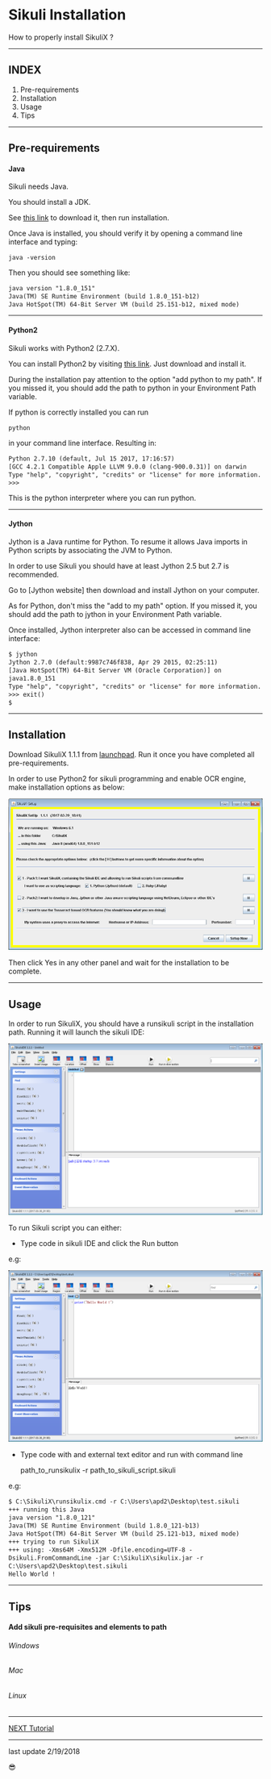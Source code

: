 Sikuli Installation
===================


How to properly install SikuliX ?


___


INDEX
-----


1. Pre-requirements
2. Installation
3. Usage
4. Tips


___


Pre-requirements
----------------


#### Java


Sikuli needs Java.

You should install a JDK.

See [this link](http://www.oracle.com/technetwork/java/javase/downloads/jdk8-downloads-2133151.html) to download it, then run installation.

Once Java is installed, you should verify it by opening a command line interface and typing:

    java -version

Then you should see something like:

    java version "1.8.0_151"
    Java(TM) SE Runtime Environment (build 1.8.0_151-b12)
    Java HotSpot(TM) 64-Bit Server VM (build 25.151-b12, mixed mode)


___


#### Python2


Sikuli works with Python2 (2.7.X).

You can install Python2 by visiting [this link](https://www.python.org/downloads/). Just download and install it.


During the installation pay attention to the option "add python to my path". If you missed it, you should add the path to python in your Environment Path variable.


If python is correctly installed you can run

    python

in your command line interface. Resulting in:

    Python 2.7.10 (default, Jul 15 2017, 17:16:57)
    [GCC 4.2.1 Compatible Apple LLVM 9.0.0 (clang-900.0.31)] on darwin
    Type "help", "copyright", "credits" or "license" for more information.
    >>>

This is the python interpreter where you can run python.


____


#### Jython


Jython is a Java runtime for Python. To resume it allows Java imports in Python scripts by associating the JVM to Python.


In order to use Sikuli you should have at least Jython 2.5 but 2.7 is recommended.


Go to [Jython website] then download and install Jython on your computer.


As for Python, don't miss the "add to my path" option. If you missed it, you should add the path to jython in your Environment Path variable.


Once installed, Jython interpreter also can be accessed in command line interface:


    $ jython
    Jython 2.7.0 (default:9987c746f838, Apr 29 2015, 02:25:11)
    [Java HotSpot(TM) 64-Bit Server VM (Oracle Corporation)] on java1.8.0_151
    Type "help", "copyright", "credits" or "license" for more information.
    >>> exit()
    $


___


Installation
------------


Download SikuliX 1.1.1 from [launchpad](https://launchpad.net/sikuli/sikulix/1.1.1).
Run it once you have completed all pre-requirements.


In order to use Python2 for sikuli programming and enable OCR engine, make installation options as below:


![sikuli setup](res/sikuli_setup.png)


Then click Yes in any other panel and wait for the installation to be complete.


___


Usage
-----


In order to run SikuliX, you should have a runsikuli script in the installation path.
Running it will launch the sikuli IDE:


![sikuli ide](res/sikuli_ide.png)

To run Sikuli script you can either:

- Type code in sikuli IDE and click the Run button

e.g:

![hello world ide](res/hello_ide.png)

- Type code with and external text editor and run with command line

    path_to_runsikulix -r path_to_sikuli_script.sikuli

e.g:

    $ C:\SikuliX\runsikulix.cmd -r C:\Users\apd2\Desktop\test.sikuli
    +++ running this Java
    java version "1.8.0_121"
    Java(TM) SE Runtime Environment (build 1.8.0_121-b13)
    Java HotSpot(TM) 64-Bit Server VM (build 25.121-b13, mixed mode)
    +++ trying to run SikuliX
    +++ using: -Xms64M -Xmx512M -Dfile.encoding=UTF-8 -Dsikuli.FromCommandLine -jar C:\SikuliX\sikulix.jar -r C:\Users\apd2\Desktop\test.sikuli
    Hello World !
___


Tips
----


#### Add sikuli pre-requisites and elements to path


###### Windows


###### Mac


###### Linux


___


[NEXT Tutorial](https://github.com/adrianpothuaud/sikuli-ws/blob/master/tutos/1_simple_script.md)


___


last update 2/19/2018


:sunglasses:
